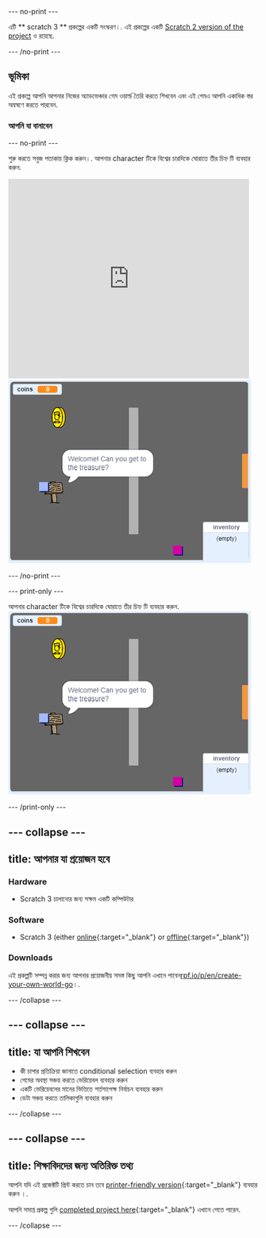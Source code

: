 \--- no-print \---

এটি ** scratch 3 ** প্রকল্পের একটি সংস্করণ।. এই প্রকল্পের একটি [Scratch 2 version of the project](https://projects.raspberrypi.org/en/projects/create-your-own-world-scratch2) ও রয়েছে.

\--- /no-print \---

## ভূমিকা

এই প্রকল্পে আপনি আপনার নিজের অ্যাডভেঞ্চার গেম ওয়ার্ল্ড তৈরি করতে শিখবেন এবং এই গেমএ আপনি একাধিক স্তর অন্বষণে করতে পারবেন.

### আপনি যা বানাবেন

\--- no-print \---

শুরু করতে সবুজ পতাকায় ক্লিক করুন।. আপনার character টিকে বিশ্বের চারদিকে ঘোরাতে তীর চিহ্ন টি ব্যবহার করুন.

<div class="scratch-preview">
  <iframe allowtransparency="true" width="485" height="402" src="https://scratch.mit.edu/projects/embed/258757783/?autostart=false" frameborder="0" scrolling="no"></iframe>
  <img src="images/showcase.png">
</div>

\--- /no-print \---

\--- print-only \---

আপনার character টিকে বিশ্বের চারদিকে ঘোরাতে তীর চিহ্ন টি ব্যবহার করুন. ![showcase.png](images/showcase.png)

\--- /print-only \---

## \--- collapse \---

## title: আপনার যা প্রয়োজন হবে

### Hardware

- Scratch 3 চালানোর জন্য সক্ষম একটি কম্পিউটার

### Software

- Scratch 3 (either [online](http://rpf.io/scratchon){:target="_blank"} or [offline](http://rpf.io/scratchoff){:target="_blank"})

### Downloads

এই প্রকল্পটি সম্পন্ন করার জন্য আপনার প্রয়োজনীয় সমস্ত কিছু আপনি এখানে পাবেন[rpf.io/p/en/create-your-own-world-go](https://rpf.io/p/en/create-your-own-world-go)।.

\--- /collapse \---

## \--- collapse \---

## title: যা আপনি শিখবেন

- কী চাপার প্রতিক্রিয়া জানাতে conditional selection ব্যবহার করুন
- গেমের অবস্থা সঞ্চয় করতে ভেরিয়েবল ব্যবহার করুন
- একটি ভেরিয়েবলের মানের ভিত্তিতে শর্তসাপেক্ষ নির্বাচন ব্যবহার করুন
- ডেটা সঞ্চয় করতে তালিকাগুলি ব্যবহার করুন

\--- /collapse \---

## \--- collapse \---

## title: শিক্ষাবিদদের জন্য অতিরিক্ত তথ্য

আপনি যদি এই প্রজেক্টটি প্রিন্ট করতে চান তবে [printer-friendly version](https://projects.raspberrypi.org/en/projects/create-your-own-world/print){:target="_blank"} ব্যবহার করুন ।.

আপনি সমাপ্ত প্রকল্প গুলি [completed project here](https://rpf.io/p/en/create-your-own-world-get){:target="_blank"} এখানে পেতে পারেন.

\--- /collapse \---